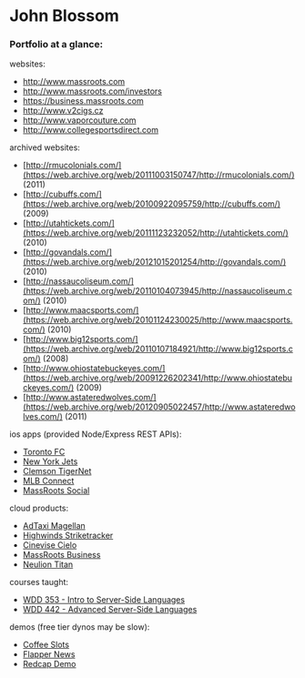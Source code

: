 # John Blossom
### Portfolio at a glance:

websites:
* http://www.massroots.com
* http://www.massroots.com/investors
* https://business.massroots.com
* http://www.v2cigs.cz
* http://www.vaporcouture.com
* http://www.collegesportsdirect.com

archived websites:
* [http://rmucolonials.com/](https://web.archive.org/web/20111003150747/http://rmucolonials.com/) (2011)
* [http://cubuffs.com/](https://web.archive.org/web/20100922095759/http://cubuffs.com/) (2009)
* [http://utahtickets.com/](https://web.archive.org/web/20111123232052/http://utahtickets.com/) (2010)
* [http://govandals.com/](https://web.archive.org/web/20121015201254/http://govandals.com/) (2010)
* [http://nassaucoliseum.com/](https://web.archive.org/web/20110104073945/http://nassaucoliseum.com/) (2010)
* [http://www.maacsports.com/](https://web.archive.org/web/20101124230025/http://www.maacsports.com/) (2010)
* [http://www.big12sports.com/](https://web.archive.org/web/20110107184921/http://www.big12sports.com/) (2008)
* [http://www.ohiostatebuckeyes.com/](https://web.archive.org/web/20091226202341/http://www.ohiostatebuckeyes.com/) (2009)
* [http://www.astateredwolves.com/](https://web.archive.org/web/20120905022457/http://www.astateredwolves.com/) (2011)

ios apps (provided Node/Express REST APIs):
* [Toronto FC](https://itunes.apple.com/us/app/toronto­fc­mobile/id544503152)
* [New York Jets](https://itunes.apple.com/us/app/official­new­york­jets/id460494117)
* [Clemson TigerNet](https://itunes.apple.com/us/app/tigernet/id980670686)
* [MLB Connect](http://mlb.mlb.com/mlb/fantasy/mlb_connect/)
* [MassRoots Social](https://itunes.apple.com/us/app/massroots-medical-cannabis/id697950367)

cloud products:
* [AdTaxi Magellan](http://www.adtaxi.com/our­solutions/magellan­optimization)
* [Highwinds Striketracker](https://www.highwinds.com/products/striketracker/)
* [Cinevise Cielo](http://www.cinevise.com)
* [MassRoots Business](https://business.massroots.com/)
* [Neulion Titan](http://www.neulion.com/SportSelect.dbml?DB_OEM_ID=30000&SPID=122708&SPSID=992817)

courses taught:
* [WDD 353 - Intro to Server-Side Languages](https://www.fullsail.edu/courses/wdd353-server-side-languages?degree=web-design-and-development-bachelor)
* [WDD 442 - Advanced Server-Side Languages](https://www.fullsail.edu/courses/wdd442-advanced-server-side-languages?degree=web-design-and-development-bachelor&type=campus)

demos (free tier dynos may be slow):
* [Coffee Slots](http://coffee-slots-dist.s3-website-us-east-1.amazonaws.com/)
* [Flapper News](http://jblossom-flapper-news.herokuapp.com/)
* [Redcap Demo](https://redcap-test.herokuapp.com/)
